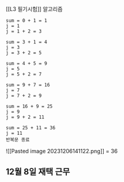 [[L3 필기시험]] 알고리즘
```
sum = 0 + 1 = 1
j = 1
j = 1 + 2 = 3

sum = 3 + 1 = 4
j = 3
j = 3 + 2 = 5

sum = 4 + 5 = 9
j = 5
j = 5 + 2 = 7

sum = 9 + 7 = 16
j = 7
j = 7 + 2 = 9

sum = 16 + 9 = 25
j = 9
j = 9 + 2 = 11

sum = 25 + 11 = 36
j = 11 
반복문 종료
```

![[Pasted image 20231206141122.png]]
= 36

## 12월 8일 재택 근무